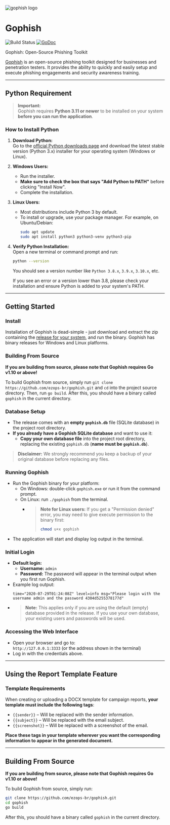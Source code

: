 ![gophish logo](https://raw.github.com/gophish/gophish/master/static/images/gophish_purple.png)

Gophish
=======

![Build Status](https://github.com/ezops-br/gophish/workflows/CI/badge.svg) [![GoDoc](https://godoc.org/github.com/ezops-br/gophish?status.svg)](https://godoc.org/github.com/ezops-br/gophish)

Gophish: Open-Source Phishing Toolkit

[Gophish](https://getgophish.com) is an open-source phishing toolkit designed for businesses and penetration testers. It provides the ability to quickly and easily setup and execute phishing engagements and security awareness training.

---

## Python Requirement

> **Important:**  
> Gophish requires **Python 3.11 or newer** to be installed on your system **before you can run the application**.

### How to Install Python

1. **Download Python:**  
   Go to the [official Python downloads page](https://www.python.org/downloads/) and download the latest stable version (Python 3.x) installer for your operating system (Windows or Linux).

2. **Windows Users:**  
   - Run the installer.
   - **Make sure to check the box that says "Add Python to PATH"** before clicking "Install Now".
   - Complete the installation.

3. **Linux Users:**  
   - Most distributions include Python 3 by default.  
   - To install or upgrade, use your package manager. For example, on Ubuntu/Debian:  
     ```sh
     sudo apt update
     sudo apt install python3 python3-venv python3-pip
     ```

4. **Verify Python Installation:**  
   Open a new terminal or command prompt and run:
   ```sh
   python --version
   ```
   You should see a version number like `Python 3.8.x`, `3.9.x`, `3.10.x`, etc.

   If you see an error or a version lower than 3.8, please check your installation and ensure Python is added to your system's PATH.

---

## Getting Started

### Install

Installation of Gophish is dead-simple - just download and extract the zip containing the [release for your system](https://github.com/ezops-br/gophish/releases/), and run the binary. Gophish has binary releases for Windows and Linux platforms.

### Building From Source
**If you are building from source, please note that Gophish requires Go v1.10 or above!**

To build Gophish from source, simply run ```git clone https://github.com/ezops-br/gophish.git``` and ```cd``` into the project source directory. Then, run ```go build```. After this, you should have a binary called ```gophish``` in the current directory.

### Database Setup

- The release comes with an **empty `gophish.db`** file (SQLite database) in the project root directory.
- **If you already have a Gophish SQLite database** and want to use it:
  - **Copy your own database file** into the project root directory, replacing the existing `gophish.db` (**name must be `gophish.db`**).

> **Disclaimer:** We strongly recommend you keep a backup of your original database before replacing any files.

### Running Gophish

- Run the Gophish binary for your platform:
  - On Windows: double-click `gophish.exe` or run it from the command prompt.
  - On Linux: run `./gophish` from the terminal.
    - > **Note for Linux users:** If you get a "Permission denied" error, you may need to give execute permission to the binary first:
      > ```sh
      > chmod u+x gophish
      > ```
- The application will start and display log output in the terminal.

### Initial Login

- **Default login:**  
  - **Username:** `admin`  
  - **Password:** The password will appear in the terminal output when you first run Gophish.
- Example log output:
  ```
  time="2020-07-29T01:24:08Z" level=info msg="Please login with the username admin and the password 4304d5255378177d"
  ```
- > **Note:** This applies only if you are using the default (empty) database provided in the release. If you use your own database, your existing users and passwords will be used.

### Accessing the Web Interface

- Open your browser and go to:  
  `http://127.0.0.1:3333` (or the address shown in the terminal)
- Log in with the credentials above.

---

## Using the Report Template Feature

### Template Requirements

When creating or uploading a DOCX template for campaign reports, **your template must include the following tags**:

- `{{sender}}` – Will be replaced with the sender information.
- `{{subject}}` – Will be replaced with the email subject.
- `{{screenshot}}` – Will be replaced with a screenshot of the email.

**Place these tags in your template wherever you want the corresponding information to appear in the generated document.**

---

## Building From Source

**If you are building from source, please note that Gophish requires Go v1.10 or above!**

To build Gophish from source, simply run:

```sh
git clone https://github.com/ezops-br/gophish.git
cd gophish
go build
```

After this, you should have a binary called `gophish` in the current directory.
